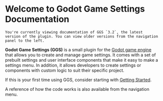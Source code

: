 # Welcome to Godot Game Settings Documentation

```admonish success title="Latest Version"
You're currently viewing documentation of GGS `3.2`, the latest version of the plugin. You can view older versions from the navigation panel to the left.
```

**Godot Game Settings (GGS)** is a small plugin for the [Godot game engine](https://godotengine.org/) that allows you to create and manage game settings. It comes with a set of prebuilt settings and user interface components that make it easy to make a settings menu. In addition, it allows developers to create settings or components with custom logic to suit their specific project.

If this is your first time using GGS, consider starting with [Getting Started](getting_started.md).

A reference of how the code works is also available from the navigation menu.

